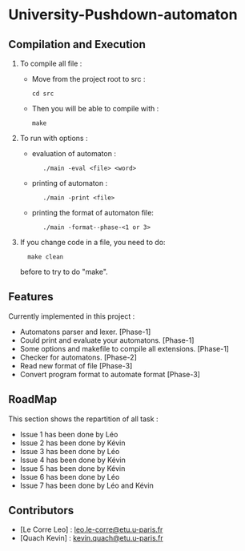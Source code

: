 # University-Pushdown-automaton


## Compilation and Execution

1) To compile all file :

   - Move from the project root to src :
        
         cd src

   - Then you will be able to compile with :    
    
         make

2) To run with options :

   - evaluation of automaton : 

            ./main -eval <file> <word>
   
   - printing of automaton : 
   
            ./main -print <file>

   - printing the format of automaton file:

            ./main -format--phase-<1 or 3>          

3) If you change code in a file, you need to do:

         make clean
   
   before to try to do "make".

## Features 

Currently implemented in this project :

   - Automatons parser and lexer. [Phase-1]
   - Could print and evaluate your automatons. [Phase-1]
   - Some options and makefile to compile all extensions. [Phase-1]
   - Checker for automatons. [Phase-2]
   - Read new format of file [Phase-3]
   - Convert program format to automate format [Phase-3]
   

## RoadMap

This section shows the repartition of all task :

   - Issue 1 has been done by Léo
   - Issue 2 has been done by Kévin
   - Issue 3 has been done by Léo
   - Issue 4 has been done by Kévin
   - Issue 5 has been done by Kévin
   - Issue 6 has been done by Léo
   - Issue 7 has been done by Léo and Kévin


## Contributors

- [Le Corre Leo] : leo.le-corre@etu.u-paris.fr 
- [Quach Kevin] : kevin.quach@etu.u-paris.fr